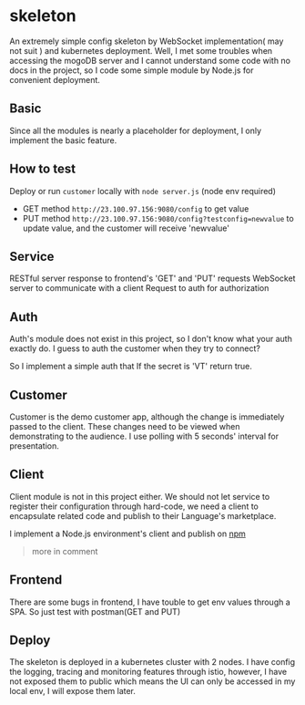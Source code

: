 # skeleton

An extremely simple config skeleton by WebSocket implementation( may not suit ) and kubernetes deployment.
Well, I met some troubles when accessing the mogoDB server and I cannot understand some code with no docs in the project, so I code some simple module by Node.js for  convenient deployment.

## Basic

Since all the modules is nearly a placeholder for deployment, I only implement the basic feature.

## How to test

Deploy or run `customer` locally with `node server.js` (node env required)

- GET method `http://23.100.97.156:9080/config`  to get value
- PUT method `http://23.100.97.156:9080/config?testconfig=newvalue`  to update value, and the customer will receive 'newvalue'

## Service

RESTful server response to frontend's 'GET' and 'PUT' requests
WebSocket server to communicate with a client
Request to auth for authorization

## Auth

Auth's module does not exist in this project, so I don't know what your auth exactly do.
I guess to auth the customer when they try to connect?

So I implement a simple auth that If the secret is 'VT' return true.

## Customer

Customer is the demo customer app, although the change is immediately passed to the client. These changes need to be viewed when demonstrating to the audience. I use polling with 5 seconds' interval for presentation.

## Client

Client module is not in this project either. We should not let service to register their configuration through hard-code, we need a client to encapsulate related code and publish to their Language's marketplace.

I implement a Node.js environment's client and publish on [npm](https://www.npmjs.com/package/vt-config-toy-client)

> more in comment

## Frontend

There are some bugs in frontend, I have touble to get env values through a SPA.
So just test with postman(GET and PUT)

## Deploy

The skeleton is deployed in a kubernetes cluster with 2 nodes.
I have config the logging, tracing and monitoring features through istio, however, I have not exposed them to public which means the UI can only be accessed in my local env, I will expose them later.
